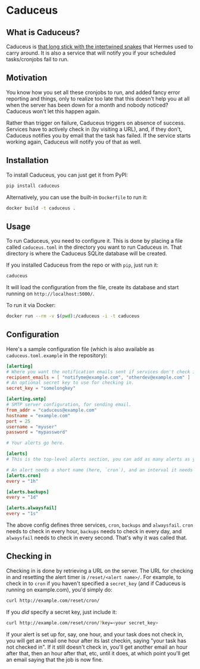 Caduceus
========

What is Caduceus?
-----------------

Caduceus is [that long stick with the intertwined snakes](https://en.wikipedia.org/wiki/Caduceus) that Hermes used to carry around.
It is also a service that will notify you if your scheduled tasks/cronjobs fail to run.


Motivation
----------

You know how you set all these cronjobs to run, and added fancy error reporting and things, only to realize too late that this doesn't help you at all when the server has been down for a month and nobody noticed?
Caduceus won't let this happen again.

Rather than trigger on failure, Caduceus triggers on absence of success.
Services have to actively check in (by visiting a URL), and, if they don't, Caduceus notifies you by email that the task has failed.
If the service starts working again, Caduceus will notify you of that as well.


Installation
------------

To install Caduceus, you can just get it from PyPI:

```bash
pip install caduceus
```

Alternatively, you can use the built-in `Dockerfile` to run it:

```bash
docker build -t caduceus .
```


Usage
-----

To run Caduceus, you need to configure it.
This is done by placing a file called `caduceus.toml` in the directory you want to run Caduceus in.
That directory is where the Caduceus SQLite database will be created.

If you installed Caduceus from the repo or with `pip`, just run it:

```bash
caduceus
```

It will load the configuration from the file, create its database and start running on `http://localhost:5000/`.

To run it via Docker:

```bash
docker run --rm -v $(pwd):/caduceus -i -t caduceus
```

Configuration
-------------

Here's a sample configuration file (which is also available as `caduceus.toml.example` in the repository):

```toml
[alerting]
# Where you want the notification emails sent if services don't check in.
recipient_emails = [ "notifyme@example.com", "otherdev@example.com" ]
# An optional secret key to use for checking in.
secret_key = "somelongkey"

[alerting.smtp]
# SMTP server configuration, for sending email.
from_addr = "caduceus@example.com"
hostname = "example.com"
port = 25
username = "myuser"
password = "mypassword"

# Your alerts go here.

[alerts]
# This is the top-level alerts section, you can add as many alerts as you want here.

# An alert needs a short name (here, `cron`), and an interval it needs to check in by.
[alerts.cron]
every = "1h"

[alerts.backups]
every = "1d"

[alerts.alwaysfail]
every = "1s"
```

The above config defines three services, `cron`, `backups` and `alwaysfail`.
`cron` needs to check in every hour, `backups` needs to check in every day, and `alwaysfail` needs to check in every second.
That's why it was called that.


Checking in
-----------

Checking in is done by retrieving a URL on the server.
The URL for checking in and resetting the alert timer is `/reset/<alert name>/`.
For example, to check in to `cron` if you haven't specified a `secret_key` (and if Caduceus is running on example.com), you'd simply do:

```bash
curl http://example.com/reset/cron/
```

If you *did* specify a secret key, just include it:

```bash
curl http://example.com/reset/cron/?key=<your secret_key>
```

If your alert is set up for, say, one hour, and your task does not check in, you will get an email one hour after its last checkin, saying "your task has not checked in".
If it still doesn't check in, you'll get another email an hour after that, then an hour after that, etc, until it does, at which point you'll get an email saying that the job is now fine.
